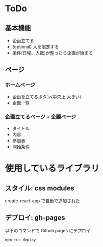# ToDo

## 基本機能

- 企画立てる
- (optional) 人を限定する
- 条件(日程、人数)が整ったら企画が始まる

## ページ

### ホームページ

- 企画を立てるボタン(中央上 大きい)
- 企画一覧

### 企画立てるページ + 企画ページ

- タイトル
- 内容
- 参加者
- 開始条件

# 使用しているライブラリ

## スタイル: css modules

create-react-app で自動で追加された

## デプロイ: gh-pages

以下のコマンドで Github pages にデプロイ

```cmd
npm run deploy
```
